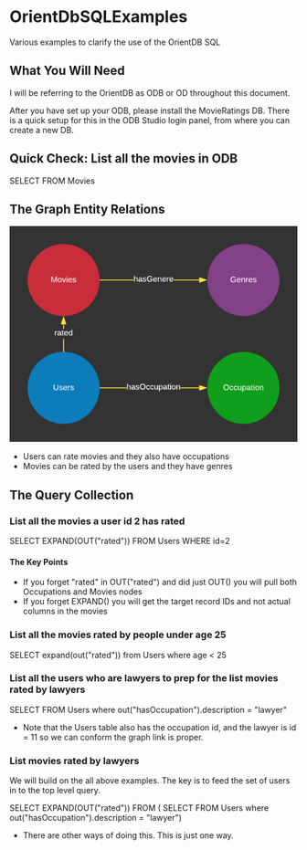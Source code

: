 # OrientDbSQLExamples
Various examples to clarify the use of the OrientDB SQL

## What You Will Need

I will be referring to the OrientDB as ODB or OD throughout this document.

After you have set up your ODB, please install the MovieRatings DB. There is a quick setup for this in the ODB Studio login panel, from where you can create a new DB.

## Quick Check: List all the movies in ODB

  SELECT FROM Movies
  
## The Graph Entity Relations

![Movies DB Entity Relations](Entities.png)

* Users can rate movies and they also have occupations
* Movies can be rated by the users and they have genres

## The Query Collection

### List all the movies a user id 2 has rated

  SELECT EXPAND(OUT("rated")) FROM Users WHERE id=2
  
#### The Key Points
  
* If you forget "rated" in OUT("rated") and did just OUT() you will pull both Occupations and Movies nodes
* If you forget EXPAND() you will get the target record IDs and not actual columns in the movies

### List all the movies rated by people under age 25

  SELECT expand(out("rated")) from Users where age < 25
  
### List all the users who are lawyers to prep for the list movies rated by lawyers

  SELECT FROM Users where out("hasOccupation").description = "lawyer"

* Note that the Users table also has the occupation id, and the lawyer is id = 11 so we can conform the
graph link is proper.

### List movies rated by lawyers
  
We will build on the all above examples. The key is to feed the set of users in to the top level query.

  SELECT EXPAND(OUT("rated")) FROM (
    SELECT FROM Users where out("hasOccupation").description = "lawyer")
    
* There are other ways of doing this. This is just one way.







  
  
